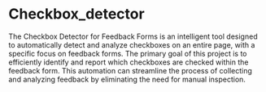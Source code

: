 # Checkbox_detector

The Checkbox Detector for Feedback Forms is an intelligent tool designed to automatically detect and analyze checkboxes on an entire page, with a specific focus on feedback forms. The primary goal of this project is to efficiently identify and report which checkboxes are checked within the feedback form. This automation can streamline the process of collecting and analyzing feedback by eliminating the need for manual inspection.
